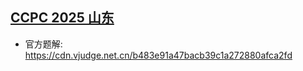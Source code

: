 ## [CCPC 2025 山东](https://codeforces.com/gym/105930)

- 官方题解: https://cdn.vjudge.net.cn/b483e91a47bacb39c1a272880afca2fd
